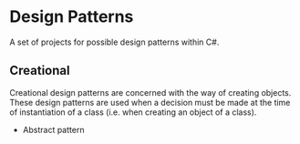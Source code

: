 # Design Patterns

A set of projects for possible design patterns within C#.

## Creational

Creational design patterns are concerned with the way of creating objects. These design patterns are used when a decision must be made at the time of instantiation of a class (i.e. when creating an object of a class).

* Abstract pattern
